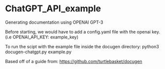 # ChatGPT_API_example

Generating documentation using OPENAI GPT-3

Before starting, we would have to add a config.yaml file with the openai key. (i.e OPENAI_API_KEY: example_key)


To run the scipt with the example file inside the docugen directory: python3 docugen-chatgpt.py example.py

Based off of a guide from: https://github.com/turtlebasket/docugen
